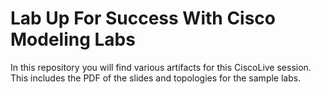 # Lab Up For Success With Cisco Modeling Labs

In this repository you will find various artifacts for this CiscoLive session.  This includes the PDF of the slides and topologies for the sample labs.
